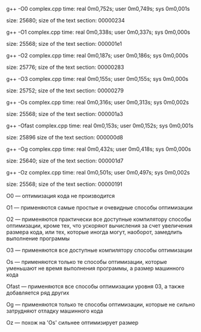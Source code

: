 g++ -O0 complex.cpp time: real 0m0,752s; user 0m0,749s; sys 0m0,001s

size: 25680; size of the text section: 00000234

g++ -O1 complex.cpp time: real 0m0,338s; user 0m0,337s; sys 0m0,000s

size: 25568; size of the text section: 000001e1

g++ -O2 complex.cpp time: real 0m0,187s; user 0m0,186s; sys 0m0,000s

size: 25776; size of the text section: 00000283

g++ -O3 complex.cpp time: real 0m0,155s; user 0m0,155s; sys 0m0,000s

size: 25752; size of the text section: 00000279

g++ -Os complex.cpp time: real 0m0,316s; user 0m0,313s; sys 0m0,002s

size: 25568; size of the text section: 000001a3

g++ -Ofast complex.cpp time: real 0m0,153s; user 0m0,152s; sys 0m0,001s

size: 25896 size of the text section: 000000d8

g++ -Og complex.cpp time: real 0m0,432s; user 0m0,418s; sys 0m0,000s

size: 25640; size of the text section: 000001d7

g++ -Oz complex.cpp time: real 0m0,501s; user 0m0,497s; sys 0m0,002s

size: 25568; size of the text section: 00000191

O0 — оптимизация кода не производится

O1 — применяются самые простые и очевидные способы оптимизации

O2 — применяются практически все доступные компилятору способы оптимизации, кроме тех, что ускоряют вычисления за счет увеличения размера кода, или тех, которые иногда могут,
наоборот, замедлить выполнение программы

O3 — применяются все доступные компилятору способы оптимизации

Os — применяются только те способы оптимизации, которые уменьшают не время выполнения программы, а размер машинного кода

Ofast — применяются все способы оптимизации уровня 03, а также добавляется ряд других

Og — применяются только те способы оптимизации, которые не сильно затрудняют отладку машинного кода

Oz — похож на 'Os' сильнее оптимизирует размер
